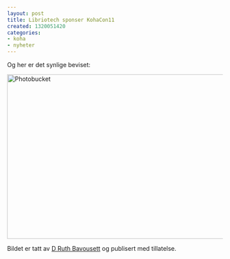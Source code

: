 ```yaml
---
layout: post
title: Libriotech sponser KohaCon11
created: 1320051420
categories:
- koha
- nyheter
---
```

<p>Og her er det synlige beviset:</p>

<a href="http://s1235.photobucket.com/albums/ff431/druthb/Kohacon%202011/?action=view&amp;current=DSCF0024.jpg" target="_blank"><img src="http://i1235.photobucket.com/albums/ff431/druthb/Kohacon%202011/DSCF0024.jpg" width="512" height="384" border="0" alt="Photobucket"></a>

<p>Bildet er tatt av <a href="http://www.librarygeekgirl.net/">D Ruth Bavousett</a> og publisert med tillatelse.</p>
